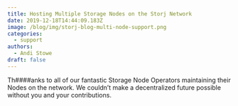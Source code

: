 ```yaml
---
title: Hosting Multiple Storage Nodes on the Storj Network
date: 2019-12-18T14:44:09.183Z
image: /blog/img/storj-blog-multi-node-support.png
categories:
  - support
authors:
  - Andi Stowe
draft: false
---
```

Th####anks to all of our fantastic Storage Node Operators maintaining their Nodes on the network. We couldn’t make a decentralized future possible without you and your contributions.​

